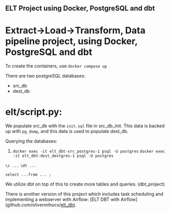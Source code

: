 ## ELT Project using Docker, PostgreSQL and dbt

# Extract->Load->Transform, Data pipeline project, using Docker, PostgreSQL and dbt

To create the containers, use `docker compose up`

There are two postgreSQL databases:
- src_db
- dest_db

# elt/script.py:

We populate src_db with the `init.sql` file in src_db_init.
This data is backed up with `pg_dump`, and this data is used to populate dest_db.

Querying the databases:
1. `docker exec -it elt_dbt-src_postgres-1 psql -U postgres`
   `docker exec -it elt_dbt-dest_destgres-1 psql -U postgres`

`\c ...`
`\dt ...`

`select ...from ... ;`

We utilize dbt on top of this to create more tables and queries. (dbt_project)

There is another version of this project which includes task scheduling and implementing a webserver with Airflow: [ELT DBT with Airflow](github.com/olivermihocs/[elt_dbt](https://github.com/olivermihocs/elt_dbt_airflow).

